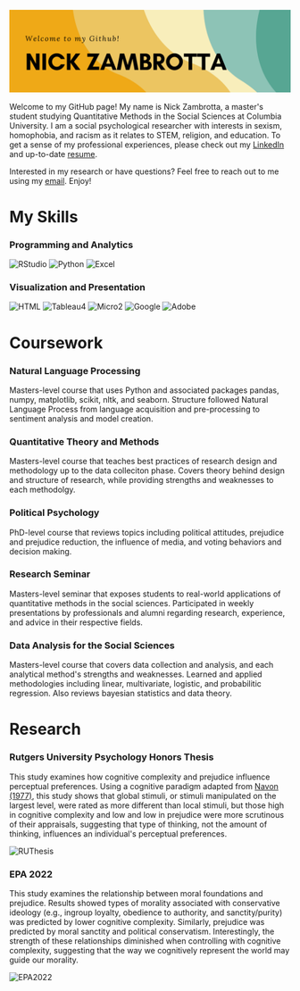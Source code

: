 ![Header](https://raw.githubusercontent.com/ndz2103/ndz2103/main/nz_header.png)

<!--
**ndz2103/ndz2103** is a ✨ _special_ ✨ repository because its `README.md` (this file) appears on your GitHub profile.

-->

Welcome to my GitHub page! My name is Nick Zambrotta, a master's student studying Quantitative Methods in the Social Sciences at Columbia University. I am a social psychological researcher with interests in sexism, homophobia, and racism as it relates to STEM, religion, and education. To get a sense of my professional experiences, please check out my [LinkedIn](https://www.linkedin.com/in/nzambrotta/) and up-to-date [resume](https://raw.githubusercontent.com/ndz2103/ndz2103/main/NZResume2022.pdf).

Interested in my research or have questions? Feel free to reach out to me using my <a href = "mailto: ndz2103@columbia.edu">email</a>. Enjoy!

# My Skills

### Programming and Analytics
![RStudio]   ![Python]   ![Excel]

[RStudio]: https://user-images.githubusercontent.com/113378499/206033804-fa6568fa-fde8-4ff7-940b-45303385f09e.png
[Python]: https://user-images.githubusercontent.com/113378499/206035001-48abd674-0a06-474d-ae3d-86b7b8aff85c.png
[Excel]: https://user-images.githubusercontent.com/113378499/206034275-d4b419dc-4f54-4a17-8d3d-caf23a32196a.png

### Visualization and Presentation

![HTML]   ![Tableau4]   ![Micro2]   ![Google]   ![Adobe]   

[HTML]: https://user-images.githubusercontent.com/113378499/206036023-c5c83106-0c7b-4993-a713-3463202c4094.png
[Tableau4]: https://user-images.githubusercontent.com/113378499/206037245-2a134628-968d-4545-b410-a24e337042e0.png
[Micro2]: https://user-images.githubusercontent.com/113378499/206037429-ecfb3031-f148-4ef5-8597-756c58ced750.png
[Google]: https://user-images.githubusercontent.com/113378499/206035923-5bb8836f-ccc4-491c-aae9-c95fd811ea12.png
[Adobe]: https://user-images.githubusercontent.com/113378499/206035893-babbd241-e663-457f-8829-c054c94ad6b9.png

# Coursework

### Natural Language Processing 

Masters-level course that uses Python and associated packages pandas, numpy, matplotlib, scikit, nltk, and seaborn. Structure followed Natural Language Process from language acquisition and pre-processing to sentiment analysis and model creation. 

### Quantitative Theory and Methods

Masters-level course that teaches best practices of research design and methodology up to the data colleciton phase. Covers theory behind design and structure of research, while providing strengths and weaknesses to each methodolgy.

### Political Psychology

PhD-level course that reviews topics including political attitudes, prejudice and prejudice reduction, the influence of media, and voting behaviors and decision making. 

### Research Seminar

Masters-level seminar that exposes students to real-world applications of quantitative methods in the social sciences. Participated in weekly presentations by professionals and alumni regarding research, experience, and advice in their respective fields.

### Data Analysis for the Social Sciences

Masters-level course that covers data collection and analysis, and each analytical method's strengths and weaknesses. Learned and applied methodologies including linear, multivariate, logistic, and probabilitic regression. Also reviews bayesian statistics and data theory. 

# Research

### Rutgers University Psychology Honors Thesis

This study examines how cognitive complexity and prejudice influence perceptual preferences. Using a cognitive paradigm adapted from [Navon (1977)](https://reader.elsevier.com/reader/sd/pii/0010028577900123?token=E18A18E4DD421BA86DE9DB44387E1160337FB5A974F0B812F94C8F6D3B7E4BA862A30532C0A7C631917A4A06734EA413&originRegion=us-east-1&originCreation=20221207031905), this study shows that global stimuli, or stimuli manipulated on the largest level, were rated as more different than local stimuli, but those high in cognitive complexity and low and low in prejudice were more scrutinous of their appraisals, suggesting that type of thinking, not the amount of thinking, influences an individual's perceptual preferences.

![RUThesis]

[RUThesis]: https://user-images.githubusercontent.com/113378499/206079590-01dfb3fa-4c65-4e9d-8b32-1d629f4a215d.png

### EPA 2022

This study examines the relationship between moral foundations and prejudice. Results showed types of morality associated with conservative ideology (e.g., ingroup loyalty, obedience to authority, and sanctity/purity) was predicted by lower cognitive complexity. Similarly, prejudice was predicted by moral sanctity and political conservatism. Interestingly, the strength of these relationships diminished when controlling with cognitive complexity, suggesting that the way we cognitively represent the world may guide our morality.

![EPA2022]

[EPA2022]: https://user-images.githubusercontent.com/113378499/206079712-009b4058-0ecf-446a-b0a9-edf702f05982.png

